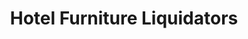 ---
title: "Hotel Furniture Liquidators"
url: /saint-paul/hotel-furniture-liquidators/
shop: furniture
---